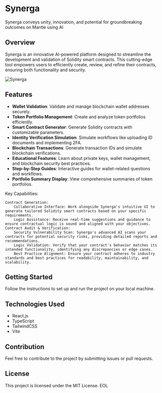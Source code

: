 # Synerga

 Synerga conveys unity, innovation, and potential for groundbreaking outcomes on Mantle using AI 

 ## Overview
 Synerga is an innovative AI-powered platform designed to streamline the development and validation of Solidity smart contracts. This cutting-edge tool empowers users to efficiently create, review, and refine their contracts, ensuring both functionality and security.

![Synerga](https://github.com/user-attachments/assets/f1570859-3e1a-4089-8b5c-dfbb875dca1a)

## Features

- **Wallet Validation**: Validate and manage blockchain wallet addresses securely.
- **Token Portfolio Management**: Create and analyze token portfolios efficiently.
- **Smart Contract Generator**: Generate Solidity contracts with customizable parameters.
- **Identity Verification Simulation**: Simulate workflows like uploading ID documents and implementing 2FA.
- **Blockchain Transactions**: Generate transaction IDs and simulate blockchain verifications.
- **Educational Features**: Learn about private keys, wallet management, and blockchain security best practices.
- **Step-by-Step Guides**: Interactive guides for wallet-related questions and workflows.
- **Portfolio Summary Display**: View comprehensive summaries of token portfolios.



Key Capabilities:

    Contract Generation:
        Collaborative Interface: Work alongside Synerga's intuitive UI to generate tailored Solidity smart contracts based on your specific requirements.
        Logic Assistance: Receive real-time suggestions and guidance to ensure contractual logic is sound and aligned with your objectives.
    Contract Audit & Verification:
        Security Vulnerability Scan: Synerga's advanced AI scans your contracts for potential security risks, providing detailed reports and recommendations.
        Logic Validation: Verify that your contract's behavior matches its intended functionality, identifying any discrepancies or edge cases.
        Best Practice Alignment: Ensure your contract adheres to industry standards and best practices for readability, maintainability, and scalability.


## Getting Started

Follow the instructions to set up and run the project on your local machine.

## Technologies Used

- React.js
- TypeScript
- TailwindCSS
- Vite

## Contribution

Feel free to contribute to the project by submitting issues or pull requests.

## License

This project is licensed under the MIT License.
EOL

